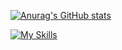 
[![Anurag's GitHub stats](https://github-readme-stats.vercel.app/api?username=amvasko)](https://github.com/anuraghazra/github-readme-stats)

[![My Skills](https://skillicons.dev/icons?i=js,html,css,docker,react,kubernetes,python,linux)](https://skillicons.dev)
